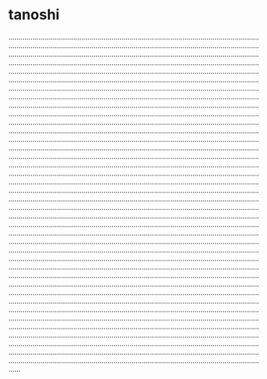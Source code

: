 # tanoshi
..........................................................................................................................................................................................................................................................................................................................................................................................................................................................................................................................................................................................................................................................................................................................................................................................................................................................................................................................................................................................................................................................................................................................................................................................................................................................................................................................................................................................................................................................................................................................................................................................................................................................................................................................................................................................................................................................................................................................................................................................................................................................................................................................................................................................................................................................................................................................................................................................................................................................................................................................................................................................................................................................................................................................................................................................................................................................................................................................................................................................................................................................................................................................................................................................................................................................................................................................................................................................................................................................................................................................................................................................................................................................................................................................................................................................................................................................................................................................................................................................................................................................................................................................................................................................................................................................................................................................................................................................................................................................................................................................................................................................................................................................................................................................................................................................................................................................................................................................................................................................................................................